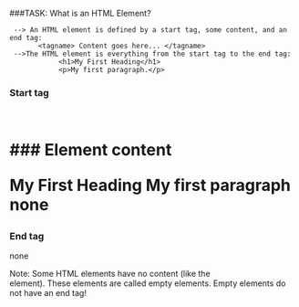 ###TASK:  What is an HTML Element?
           
     --> An HTML element is defined by a start tag, some content, and an end tag:
           <tagname> Content goes here... </tagname>
     -->The HTML element is everything from the start tag to the end tag:
                <h1>My First Heading</h1>
                <p>My first paragraph.</p>

### Start tag     
   
 <h1>             	     
 <p>	       	    
 <br>	                               
### Element content          
 
 My First Heading
 My first paragraph
 none 
            
### End tag 
 
</h1>
</p>
none


Note: Some HTML elements have no content (like the <br> element). These elements are called empty elements.
           Empty elements do not have an end tag!

